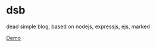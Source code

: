 # dsb

dead simple blog, based on nodejs, expressjs, ejs, marked

[Demo](http://dsb.ap01.aws.af.cm/)
